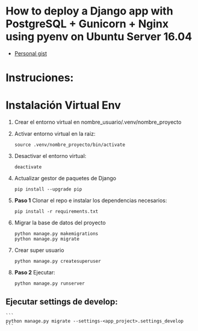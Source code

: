 
# How to deploy a Django app with PostgreSQL + Gunicorn + Nginx using pyenv on Ubuntu Server 16.04
 - [Personal gist](https://gist.github.com/Charliejms/87cca982052b5604bdea42d05825fe6e)

# Instruciones:

# Instalación Virtual Env

1. Crear el entorno virtual en nombre_usuario/.venv/nombre_proyecto

2. Activar entorno virtual en la raiz:
    ```
    source .venv/nombre_proyecto/bin/activate
    ```
3. Desactivar el entorno virtual:
    ```
    deactivate
    ```
4. Actualizar gestor de paquetes de Django
    ```
    pip install --upgrade pip
    ```
5. **Paso 1** Clonar el repo e instalar los dependencias necesarios:
    ```
    pip install -r requirements.txt
    ```
6. Migrar la base de datos del proyecto
    ```
    python manage.py makemigrations
    python manage.py migrate
    ```
7. Crear super usuario
    ```
    python manage.py createsuperuser
    ```
8. **Paso 2** Ejecutar:
    ```
    python manage.py runserver
    ```
 
## Ejecutar settings de develop:
    ```
    python manage.py migrate --settings-<app_project>.settings_develop
    ```
   
